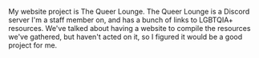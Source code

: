 My website project is The Queer Lounge. The Queer Lounge is a Discord server I'm a staff member on, and has a bunch of links to LGBTQIA+ resources. We've talked about having a website to compile the resources we've gathered, but haven't acted on it, so I figured it would be a good project for me.